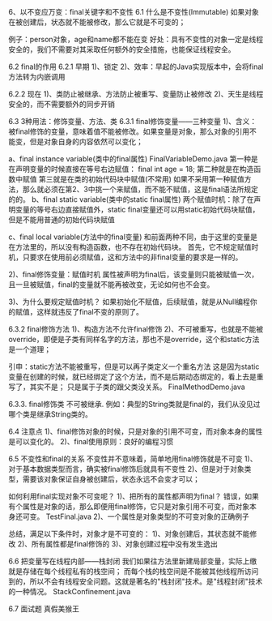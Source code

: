 6、以不变应万变：final关键字和不变性
6.1 什么是不变性(Immutable)
如果对象在被创建后，状态就不能被修改，那么它就是不可变的；

例子：person对象，age和name都不能在变
好处：具有不变性的对象一定是线程安全的，我们不需要对其采取任何额外的安全措施，也能保证线程安全。

6.2 final的作用
6.2.1 早期
1)、锁定
2)、效率：早起的Java实现版本中，会将final方法转为内嵌调用

6.2.2 现在
1)、类防止被继承、方法防止被重写、变量防止被修改
2)、天生是线程安全的，而不需要额外的同步开销

6.3 3种用法：修饰变量、方法、类
6.3.1 final修饰变量——三种变量
1)、含义：被final修饰的变量，意味着值不能被修改。如果变量是对象，那么对象的引用不能变，但是对象自身的内容依然可以变化；

a、final instance variable(类中的final属性) FinalVariableDemo.java
 第一种是在声明变量的时候直接在等号右边赋值： final int age = 18;
 第二种就是在构造函数中赋值
 第三就是在类的初始代码块中赋值(不常用)
如果不采用第一种赋值方法，那么就必须在第2、3中挑一个来赋值，而不能不赋值，这是final语法所规定的的。
b、final static variable(类中的static final属性)
 两个赋值时机：除了在声明变量的等号右边直接赋值外，static final变量还可以用static初始代码块赋值，
 但是不能用普通的初始代码块赋值

c、final local variable(方法中的final变量)
 和前面两种不同，由于这里的变量是在方法里的，所以没有构造函数，也不存在初始代码块。
 首先，它不规定赋值时机，只要求在使用前必须赋值，这和方法中的非final变量的要求是一样的。

2)、final修饰变量：赋值时机
属性被声明为final后，该变量则只能被赋值一次，且一旦被赋值，final的变量就不能再被改变，无论如何也不会变。

3)、为什么要规定赋值时机？
如果初始化不赋值，后续赋值，就是从Null编程你的赋值，这样就违反了final不变的原则了。

6.3.2 final修饰方法
1)、构造方法不允许final修饰
2)、不可被重写，也就是不能被override，即便是子类有同样名字的方法，那也不是override，这个和static方法是一个道理；

引申：static方法不能被重写，但是可以再子类定义一个重名方法
这是因为static变量在创建的时候，就已经绑定了这个方法，而不是后期动态绑定的，看上去是重写了，其实不是；
只是属于子类的跟父类没关系。
FinalMethodDemo.java

6.3.3. final修饰类
不可被继承.
例如：典型的String类就是final的，我们从没见过哪个类是继承String类的。

6.4 注意点
1)、final修饰对象的时候，只是对象的引用不可变，而对象本身的属性是可以变化的。
2)、final使用原则：良好的编程习惯

6.5 不变性和final的关系
不变性并不意味着，简单地用final修饰就是不可变
 1)、对于基本数据类型而言，确实被final修饰后就具有不变性
 2)、但是对于对象类型，需要该对象保证自身被创建后，状态永远不会变才可以；

如何利用final实现对象不可变呢？
 1)、把所有的属性都声明为final？
  错误，如果有个属性是对象的话，那么即便用final修饰，它只是对象引用不可变，而对象本身还可变。
  TestFinal.java
 2)、一个属性是对象类型的不可变对象的正确例子
 
总结，满足以下条件时，对象才是不可变的：
1)、对象创建后，其状态就不能修改
2)、所有属性都是final修饰的
3)、对象创建过程中没有发生逸出

6.6 把变量写在线程内部——栈封闭
我们如果往方法里新建局部变量，实际上缴就是存储在每个线程私有的栈空间；
而每个栈的栈空间是不能被其他线程所访问到的，所以不会有线程安全问题。这就是著名的"栈封闭"技术。是"线程封闭"技术的一种情况。
StackConfinement.java

6.7 面试题
真假美猴王